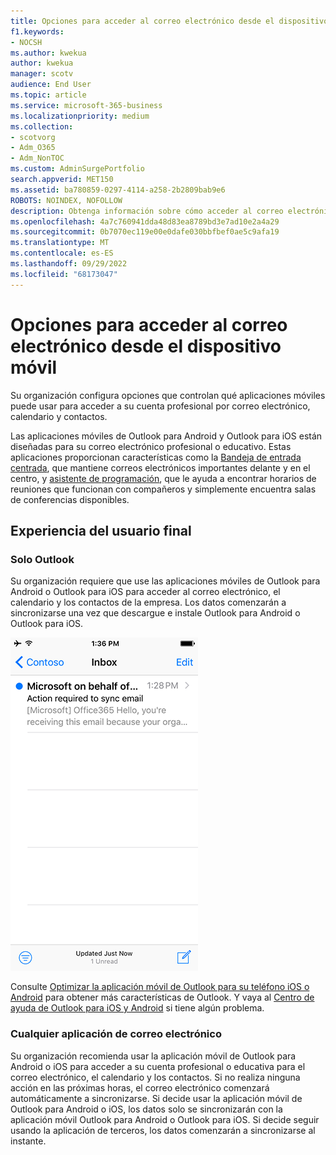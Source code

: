 ```yaml
---
title: Opciones para acceder al correo electrónico desde el dispositivo móvil
f1.keywords:
- NOCSH
ms.author: kwekua
author: kwekua
manager: scotv
audience: End User
ms.topic: article
ms.service: microsoft-365-business
ms.localizationpriority: medium
ms.collection:
- scotvorg
- Adm_O365
- Adm_NonTOC
ms.custom: AdminSurgePortfolio
search.appverid: MET150
ms.assetid: ba780859-0297-4114-a258-2b2809bab9e6
ROBOTS: NOINDEX, NOFOLLOW
description: Obtenga información sobre cómo acceder al correo electrónico desde el dispositivo móvil.
ms.openlocfilehash: 4a7c760941dda48d83ea8789bd3e7ad10e2a4a29
ms.sourcegitcommit: 0b7070ec119e00e0dafe030bbfbef0ae5c9afa19
ms.translationtype: MT
ms.contentlocale: es-ES
ms.lasthandoff: 09/29/2022
ms.locfileid: "68173047"
---
```

# <a name="options-for-accessing-email-from-your-mobile-device"></a>Opciones para acceder al correo electrónico desde el dispositivo móvil

Su organización configura opciones que controlan qué aplicaciones móviles puede usar para acceder a su cuenta profesional por correo electrónico, calendario y contactos.

Las aplicaciones móviles de Outlook para Android y Outlook para iOS están diseñadas para su correo electrónico profesional o educativo. Estas aplicaciones proporcionan características como la [Bandeja de entrada centrada](https://support.microsoft.com/office/f445ad7f-02f4-4294-a82e-71d8964e3978), que mantiene correos electrónicos importantes delante y en el centro, y [asistente de programación](https://support.microsoft.com/office/scheduling-made-easy-in-outlook-mobile-11c5bee5-d78a-4a2b-80c2-2b386ddb4470), que le ayuda a encontrar horarios de reuniones que funcionan con compañeros y simplemente encuentra salas de conferencias disponibles.
  
## <a name="end-user-experience"></a>Experiencia del usuario final

### <a name="outlook-only"></a>Solo Outlook

Su organización requiere que use las aplicaciones móviles de Outlook para Android o Outlook para iOS para acceder al correo electrónico, el calendario y los contactos de la empresa. Los datos comenzarán a sincronizarse una vez que descargue e instale Outlook para Android o Outlook para iOS.

![Correo electrónico de ejemplo para usar Outlook para sincronizar el correo electrónico.](../../media/798d942a-4181-4dcb-8039-cd9f2edd9723.png)

Consulte [Optimizar la aplicación móvil de Outlook para su teléfono iOS o Android](https://support.microsoft.com/office/de075b19-b73c-4d8a-841b-459982c7e890) para obtener más características de Outlook. Y vaya al [Centro de ayuda de Outlook para iOS y Android](https://support.microsoft.com/office/cd84214e-a5ac-4e95-9ea3-e07f78d0cde6) si tiene algún problema.

### <a name="any-email-app"></a>Cualquier aplicación de correo electrónico

Su organización recomienda usar la aplicación móvil de Outlook para Android o iOS para acceder a su cuenta profesional o educativa para el correo electrónico, el calendario y los contactos. Si no realiza ninguna acción en las próximas horas, el correo electrónico comenzará automáticamente a sincronizarse. Si decide usar la aplicación móvil de Outlook para Android o iOS, los datos solo se sincronizarán con la aplicación móvil Outlook para Android o Outlook para iOS. Si decide seguir usando la aplicación de terceros, los datos comenzarán a sincronizarse al instante.